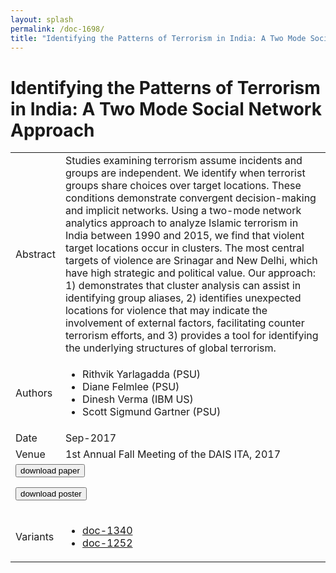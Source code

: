 ```yaml
---
layout: splash
permalink: /doc-1698/
title: "Identifying the Patterns of Terrorism in India: A Two Mode Social Network Approach"
---
```


# Identifying the Patterns of Terrorism in India: A Two Mode Social Network Approach

<table>
    <tbody>
    <tr>
        <td>Abstract</td>
        <td>Studies examining terrorism assume incidents and groups are independent. We identify when terrorist groups share choices over target locations. These conditions demonstrate convergent decision-making and implicit networks. Using a two-mode network analytics approach to analyze Islamic terrorism in India between 1990 and 2015, we find that violent target locations occur in clusters. The most central targets of violence are Srinagar and New Delhi, which have high strategic and political value. Our approach: 1) demonstrates that cluster analysis can assist in identifying group aliases, 2) identifies unexpected locations for violence that may indicate the involvement of external factors, facilitating counter terrorism efforts, and 3) provides a tool for identifying the underlying structures of global terrorism.</td>
    </tr>
    <tr>
        <td>Authors</td>
        <td>
            <ul>
                <li>Rithvik Yarlagadda (PSU)</li>
                <li>Diane Felmlee (PSU)</li>
                <li>Dinesh Verma (IBM US)</li>
                <li>Scott Sigmund Gartner (PSU)</li>
            </ul>
        </td>
    </tr>
    <tr>
        <td>Date</td>
        <td>Sep-2017</td>
    </tr>
    <tr>
        <td>Venue</td>
        <td>1st Annual Fall Meeting of the DAIS ITA, 2017</td>
    </tr>
        <tr>
            <td colspan="2">
                <form method="get" action="https://dais-ita.org/sites/default/files/S_010-paper.pdf">
                    <button type="submit">download paper</button>
                </form>
                <form method="get" action="https://dais-ita.org/sites/default/files/S_010-poster.pdf">
                    <button type="submit">download poster</button>
                </form>
            </td>
        </tr>
        <tr>
            <td>Variants</td>
            <td>
                <ul>
                    <li><a href="\doc-1340\">doc-1340</a></li>
                    <li><a href="\doc-1252\">doc-1252</a></li>
                </ul>
            </td>
        </tr>
    </tbody>
</table>

